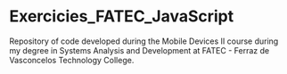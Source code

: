 # Exercicies_FATEC_JavaScript
Repository of code developed during the Mobile Devices II course during my degree in Systems Analysis and Development at FATEC - Ferraz de Vasconcelos Technology College.
